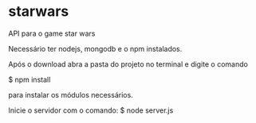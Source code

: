 # starwars
API para o game star wars

Necessário ter nodejs, mongodb e o npm instalados.

Após o download abra a pasta do projeto no terminal 
e digite o comando 

$ npm install

para instalar os módulos necessários.

Inicie o servidor com o comando:
$ node server.js 


